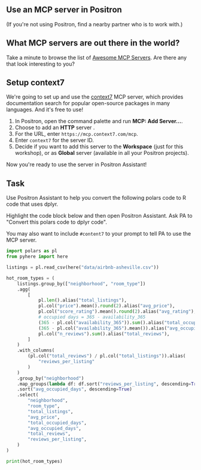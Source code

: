 ## Use an MCP server in Positron

(If you're not using Positron, find a nearby partner who is to work with.)

## What MCP servers are out there in the world?

Take a minute to browse the list of [Awesome MCP Servers](https://github.com/punkpeye/awesome-mcp-servers).
Are there any that look interesting to you?

## Setup context7

We're going to set up and use the [context7](https://context7.com/) MCP server, which provides documentation search for popular open-source packages in many languages.
And it's free to use!

1. In Positron, open the command palette and run **MCP: Add Server...**.
2. Choose to add an **HTTP** server .
3. For the URL, enter `https://mcp.context7.com/mcp`.
4. Enter `context7` for the server ID.
5. Decide if you want to add this server to the **Workspace** (just for this workshop), or as **Global** server (available in all your Positron projects).

Now you're ready to use the server in Positron Assistant!

## Task

Use Positron Assistant to help you convert the following polars code to R code that uses dplyr.

Highlight the code block below and then open Positron Assistant.
Ask PA to "Convert this polars code to dplyr code".

You may also want to include `#content7` to your prompt to tell PA to use the MCP server.

```python
import polars as pl
from pyhere import here

listings = pl.read_csv(here("data/airbnb-asheville.csv"))

hot_room_types = (
    listings.group_by(["neighborhood", "room_type"])
    .agg(
        [
            pl.len().alias("total_listings"),
            pl.col("price").mean().round(2).alias("avg_price"),
            pl.col("score_rating").mean().round(2).alias("avg_rating"),
            # occupied days = 365 - availability_365
            (365 - pl.col("availability_365")).sum().alias("total_occupied_days"),
            (365 - pl.col("availability_365").mean()).alias("avg_occupied_days"),
            pl.col("n_reviews").sum().alias("total_reviews"),
        ]
    )
    .with_columns(
        (pl.col("total_reviews") / pl.col("total_listings")).alias(
            "reviews_per_listing"
        )
    )
    .group_by("neighborhood")
    .map_groups(lambda df: df.sort("reviews_per_listing", descending=True).head(1))
    .sort("avg_occupied_days", descending=True)
    .select(
        "neighborhood",
        "room_type",
        "total_listings",
        "avg_price",
        "total_occupied_days",
        "avg_occupied_days",
        "total_reviews",
        "reviews_per_listing",
    )
)

print(hot_room_types)
```
